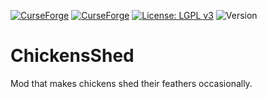 [![CurseForge](http://cf.way2muchnoise.eu/chickensshed.svg)](https://www.curseforge.com/minecraft/mc-mods/chickensshed)
[![CurseForge](http://cf.way2muchnoise.eu/versions/chickensshed.svg)](https://www.curseforge.com/minecraft/mc-mods/chickensshed)
[![License: LGPL v3](https://img.shields.io/badge/License-LGPL%20v3-blue.svg)](https://www.gnu.org/licenses/lgpl-3.0)
![Version](https://img.shields.io/badge/version-v1.1-blue)

# ChickensShed

Mod that makes chickens shed their feathers occasionally.
